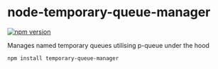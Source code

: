 # node-temporary-queue-manager
[![npm version](https://img.shields.io/npm/v/temporary-queue-manager.svg)](https://npmjs.com/package/temporary-queue-manager)

Manages named temporary queues utilising p-queue under the hood

```
npm install temporary-queue-manager
```